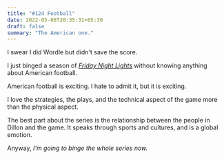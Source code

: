 ```yaml
---
title: "#124 Football"
date: 2022-05-08T20:35:31+05:30
draft: false
summary: "The American one."
---
```


I swear I did Wordle but didn't save the score.

I just binged a season of _[Friday Night Lights](https://www.imdb.com/title/tt0758745/)_ without knowing anything about American football.

American football is exciting. I hate to admit it, but it is exciting.

I love the strategies, the plays, and the technical aspect of the game more than the physical aspect.

The best part about the series is the relationship between the people in Dillon and the game. It speaks through sports and cultures, and is a global emotion.

Anyway, _I'm going to binge the whole series now._
